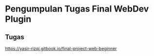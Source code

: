 # Pengumpulan Tugas Final WebDev Plugin

## Tugas
https://yasir-rizqi.gitbook.io/final-project-web-beginner
